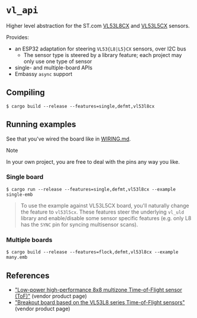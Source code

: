 # `vl_api`

Higher level abstraction for the ST.com [VL53L8CX](https://www.st.com/en/imaging-and-photonics-solutions/vl53l8cx.html) and [VL53L5CX](https://www.st.com/en/imaging-and-photonics-solutions/vl53l5cx.html) sensors.

Provides:

- an ESP32 adaptation for steering `VL53{L8|L5}CX` sensors, over I2C bus
	- The sensor type is steered by a library feature; each project may only use one type of sensor
- single- and multiple-board APIs
- Embassy `async` support


## Compiling

```
$ cargo build --release --features=single,defmt,vl53l8cx
```

## Running examples

See that you've wired the board like in [WIRING.md](./WIRING.md).

>[!NOTE]
>
>In your own project, you are free to deal with the pins any way you like.

### Single board

```
$ cargo run --release --features=single,defmt,vl53l8cx --example single-emb
```

>To use the example against VL53L5CX board, you'll naturally change the feature to `vl53l5cx`. These features steer the underlying `vl_uld` library and enable/disable some sensor specific features (e.g. only L8 has the `SYNC` pin for syncing multisensor scans).

### Multiple boards

```
$ cargo build --release --features=flock,defmt,vl53l8cx --example many.emb
```

<!--R #hidden; not relevant..?
#### Serial output

To see the serial output:

- switch to using the UART USB port (not JTAG) 
- use `espflash` to flash and monitor (`probe-rs` being JTAG-only)

>Obviously, you'll need to reattach the device if using USB/IP: `usbip attach -r [...] -b [...]` 

**Check connection (optional)**

```
$ espflash board-info
[...]
Chip type:         esp32c6 (revision v0.0)
Crystal frequency: 40 MHz
Flash size:        4MB
Features:          WiFi 6, BT 5
MAC address:       54:32:04:07:15:10
```

**Flash and run**

```
$ make -f Makefile.dev mds
[...]
espflash flash -f 80mhz --monitor /home/ubuntu/target/riscv32imac-unknown-none-elf/debug/examples/many-emb
[...]
ESP-ROM:esp32c6-20220919
Build:Sep 19 2022
rst:0x1 (POWERON),boot:0xc (SPI_FAST_FLASH_BOOT)
SPIWP:0xee
mode:DIO, clock div:2
load:0x4086c410,len:0xd48
load:0x4086e610,len:0x2d68
load:0x40875720,len:0x1800
entry 0x4086c410
I (23) boot: ESP-IDF v5.1-beta1-378-gea5e0ff298-dirt 2nd stage bootloader
I (24) boot: compile time Jun  7 2023 08:02:08
I (25) boot: chip revision: v0.0
I (29) boot.esp32c6: SPI Speed      : 40MHz
I (33) boot.esp32c6: SPI Mode       : DIO
I (38) boot.esp32c6: SPI Flash Size : 4MB
I (43) boot: Enabling RNG early entropy source...
I (49) boot: Partition Table:
I (52) boot: ## Label            Usage          Type ST Offset   Length
I (59) boot:  0 nvs              WiFi data        01 02 00009000 00006000
I (67) boot:  1 phy_init         RF data          01 01 0000f000 00001000
I (74) boot:  2 factory          factory app      00 00 00010000 003f0000
I (82) boot: End of partition table
I (86) esp_image: segment 0: paddr=00010020 vaddr=42000020 size=122a4h ( 74404) map
I (109) esp_image: segment 1: paddr=000222cc vaddr=40800000 size=00014h (    20) load
I (110) esp_image: segment 2: paddr=000222e8 vaddr=420122e8 size=19910h (104720) map
I (137) esp_image: segment 3: paddr=0003bc00 vaddr=40800014 size=008e0h (  2272) load
I (138) esp_image: segment 4: paddr=0003c4e8 vaddr=408008f8 size=004b0h (  1200) load
I (143) boot: Loaded app from partition at offset 0x10000
I (148) boot: Disabling RNG early entropy source...
[...]
FlockResults { board_index: 0, res: ResultsData { target_status: [[[Valid, SemiValid(9), Valid, Valid], [Valid, Valid, SemiValid(9), Valid], [Valid, Valid, SemiValid(9), Valid], [Valid, Valid, SemiValid(9), Valid]]], distance_mm: [[[262, 642, 575, 565], [771, 858, 814, 750], [877, 973, 654, 897], [594, 675, 620, 644]]] }, temp_degc: TempC(29), time_stamp: Instant { ticks: 4056733 } }
FlockResults { board_index: 0, res: ResultsData { target_status: [[[Valid, SemiValid(9), Valid, Valid], [Valid, Valid, Valid, Valid], [Valid, SemiValid(9), Valid, Valid], [Valid, Valid, Valid, Valid]]], distance_mm: [[[252, 649, 567, 557], [774, 861, 756, 740], [882, 954, 701, 1481], [627, 684, 611, 687]]] }, temp_degc: TempC(29), time_stamp: Instant { ticks: 4155893 } }
```

The output is in Rust `Debug` streaming. It's similar to JSON, but includes the struct/enum names. This is just an example - you can convert to JSON if you wish.
-->

## References

- ["Low-power high-performance 8x8 multizone Time-of-Flight sensor (ToF)"](https://www.st.com/en/imaging-and-photonics-solutions/vl53l8cx.html) (vendor product page)
- ["Breakout board based on the VL53L8 series Time-of-Flight sensors"](https://www.st.com/en/evaluation-tools/satel-vl53l8.html) (vendor product page)
